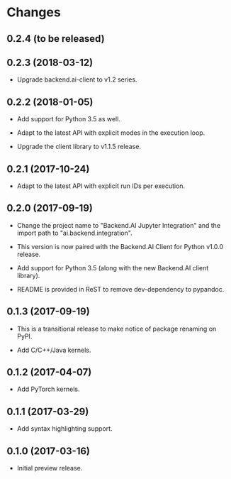 Changes
=======

0.2.4 (to be released)
----------------------

0.2.3 (2018-03-12)
------------------

 - Upgrade backend.ai-client to v1.2 series.

0.2.2 (2018-01-05)
------------------

 - Add support for Python 3.5 as well.

 - Adapt to the latest API with explicit modes in the execution loop.

 - Upgrade the client library to v1.1.5 release.

0.2.1 (2017-10-24)
------------------

 - Adapt to the latest API with explicit run IDs per execution.


0.2.0 (2017-09-19)
------------------

 - Change the project name to "Backend.AI Jupyter Integration"
   and the import path to "ai.backend.integration".

 - This version is now paired with the Backend.AI Client for Python v1.0.0
   release.

 - Add support for Python 3.5 (along with the new Backend.AI client library).

 - README is provided in ReST to remove dev-dependency to pypandoc.

0.1.3 (2017-09-19)
------------------

 - This is a transitional release to make notice of package renaming on PyPI.

 - Add C/C++/Java kernels.

0.1.2 (2017-04-07)
------------------

 - Add PyTorch kernels.

0.1.1 (2017-03-29)
------------------

 - Add syntax highlighting support.

0.1.0 (2017-03-16)
------------------

 - Initial preview release.

